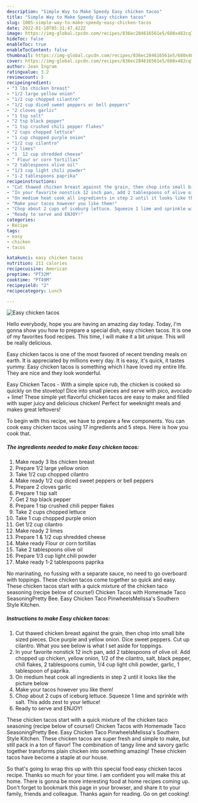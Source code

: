 ```yaml
---
description: "Simple Way to Make Speedy Easy chicken tacos"
title: "Simple Way to Make Speedy Easy chicken tacos"
slug: 1005-simple-way-to-make-speedy-easy-chicken-tacos
date: 2022-01-10T05:31:47.422Z
image: https://img-global.cpcdn.com/recipes/836ec284616561e5/680x482cq70/easy-chicken-tacos-recipe-main-photo.jpg
hideToc: false
enableToc: true
enableTocContent: false
thumbnail: https://img-global.cpcdn.com/recipes/836ec284616561e5/680x482cq70/easy-chicken-tacos-recipe-main-photo.jpg
cover: https://img-global.cpcdn.com/recipes/836ec284616561e5/680x482cq70/easy-chicken-tacos-recipe-main-photo.jpg
author: Jean Ingram
ratingvalue: 3.2
reviewcount: 3
recipeingredient:
- "3 lbs chicken breast"
- "1/2 large yellow onion"
- "1/2 cup chopped cilantro"
- "1/2 cup diced sweet peppers or bell peppers"
- "2 cloves garlic"
- "1 tsp salt"
- "2 tsp black pepper"
- "1 tsp crushed chili pepper flakes"
- "2 cups chopped lettuce"
- "1 cup chopped purple onion"
- "1/2 cup cilantro"
- "2 limes"
- "1  12 cup shredded cheese"
- " Flour or corn tortillas"
- "2 tablespoons olive oil"
- "1/3 cup light chili powder"
- "1-2 tablespoons paprika"
recipeinstructions:
- "Cut thawed chicken breast against the grain, then chop into small bite sized pieces. Dice purple and yellow onion. Dice sweet peppers. Cut up cilantro. What you see below is what I set aside for toppings."
- "In your favorite nonstick 12 inch pan, add 2 tablespoons of olive oil. Add chopped up chicken, yellow onion, 1/2 of the cilantro, salt, black pepper, chili flakes, 2 tablespoons cumin, 1/4 cup light chili powder, garlic, 1 tablespoon of paprika."
- "On medium heat cook all ingredients in step 2 until it looks like the picture below"
- "Make your tacos however you like them!"
- "Chop about 2 cups of iceburg lettuce. Squeeze 1 lime and sprinkle with salt. This adds zest to your lettuce!"
- "Ready to serve and ENJOY!"
categories:
- Recipe
tags:
- easy
- chicken
- tacos

katakunci: easy chicken tacos 
nutrition: 211 calories
recipecuisine: American
preptime: "PT32M"
cooktime: "PT49M"
recipeyield: "2"
recipecategory: Lunch

---
```



![Easy chicken tacos](https://img-global.cpcdn.com/recipes/836ec284616561e5/680x482cq70/easy-chicken-tacos-recipe-main-photo.jpg)

Hello everybody, hope you are having an amazing day today. Today, I'm gonna show you how to prepare a special dish, easy chicken tacos. It is one of my favorites food recipes. This time, I will make it a bit unique. This will be really delicious.

Easy chicken tacos is one of the most favored of recent trending meals on earth. It is appreciated by millions every day. It is easy, it's quick, it tastes yummy. Easy chicken tacos is something which I have loved my entire life. They are nice and they look wonderful.

Easy Chicken Tacos - With a simple spice rub, the chicken is cooked so quickly on the stovetop! Dice into small pieces and serve with pico, avocado + lime! These simple yet flavorful chicken tacos are easy to make and filled with super juicy and delicious chicken! Perfect for weeknight meals and makes great leftovers!


To begin with this recipe, we have to prepare a few components. You can cook easy chicken tacos using 17 ingredients and 5 steps. Here is how you cook that.

<!--inarticleads1-->

##### The ingredients needed to make Easy chicken tacos:

1. Make ready 3 lbs chicken breast
1. Prepare 1/2 large yellow onion
1. Take 1/2 cup chopped cilantro
1. Make ready 1/2 cup diced sweet peppers or bell peppers
1. Prepare 2 cloves garlic
1. Prepare 1 tsp salt
1. Get 2 tsp black pepper
1. Prepare 1 tsp crushed chili pepper flakes
1. Take 2 cups chopped lettuce
1. Take 1 cup chopped purple onion
1. Get 1/2 cup cilantro
1. Make ready 2 limes
1. Prepare 1 &amp; 1/2 cup shredded cheese
1. Make ready  Flour or corn tortillas
1. Take 2 tablespoons olive oil
1. Prepare 1/3 cup light chili powder
1. Make ready 1-2 tablespoons paprika


No marinating, no fussing with a separate sauce, no need to go overboard with toppings. These chicken tacos come together so quick and easy. These chicken tacos start with a quick mixture of the chicken taco seasoning (recipe below of course!) Chicken Tacos with Homemade Taco SeasoningPretty Bee. Easy Chicken Taco PinwheelsMelissa&#39;s Southern Style Kitchen. 

<!--inarticleads2-->

##### Instructions to make Easy chicken tacos:

1. Cut thawed chicken breast against the grain, then chop into small bite sized pieces. Dice purple and yellow onion. Dice sweet peppers. Cut up cilantro. What you see below is what I set aside for toppings.
1. In your favorite nonstick 12 inch pan, add 2 tablespoons of olive oil. Add chopped up chicken, yellow onion, 1/2 of the cilantro, salt, black pepper, chili flakes, 2 tablespoons cumin, 1/4 cup light chili powder, garlic, 1 tablespoon of paprika.
1. On medium heat cook all ingredients in step 2 until it looks like the picture below
1. Make your tacos however you like them!
1. Chop about 2 cups of iceburg lettuce. Squeeze 1 lime and sprinkle with salt. This adds zest to your lettuce!
1. Ready to serve and ENJOY!

These chicken tacos start with a quick mixture of the chicken taco seasoning (recipe below of course!) Chicken Tacos with Homemade Taco SeasoningPretty Bee. Easy Chicken Taco PinwheelsMelissa&#39;s Southern Style Kitchen. These chicken tacos are super fresh and simple to make, but still pack in a ton of flavor! The combination of tangy lime and savory garlic together transforms plain chicken into something amazing! These chicken tacos have become a staple at our house. 

So that's going to wrap this up with this special food easy chicken tacos recipe. Thanks so much for your time. I am confident you will make this at home. There is gonna be more interesting food at home recipes coming up. Don't forget to bookmark this page in your browser, and share it to your family, friends and colleague. Thanks again for reading. Go on get cooking!
